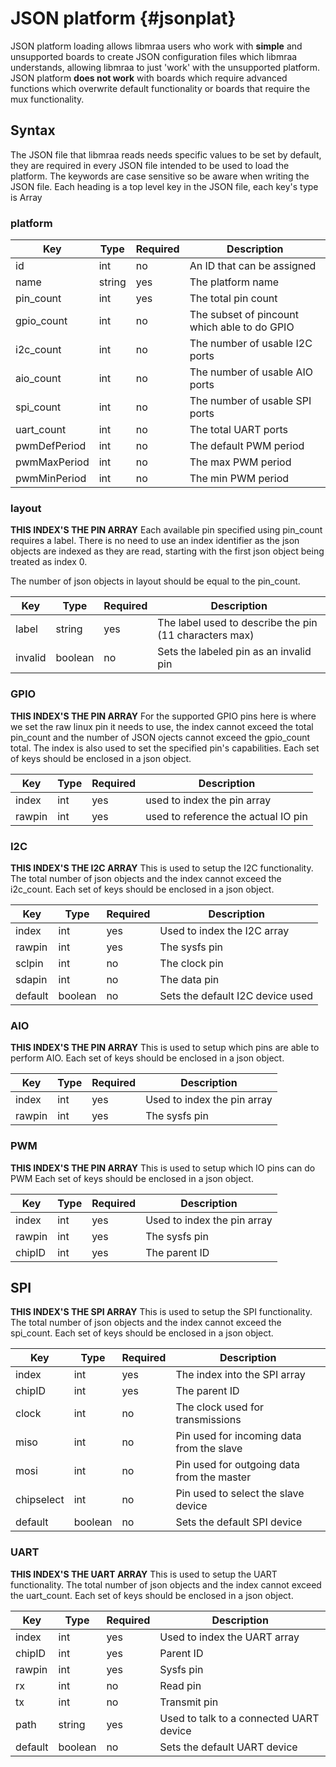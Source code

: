 JSON platform {#jsonplat}
=============

JSON platform loading allows libmraa users who work with **simple** and unsupported
boards to create JSON configuration files which libmraa understands, allowing
libmraa to just 'work' with the unsupported platform. JSON platform **does not work**
with boards which require advanced functions which overwrite default functionality or
boards that require the mux functionality.

Syntax
------

The JSON file that libmraa reads needs specific values to be set by default, they
are required in every JSON file intended to be used to load the platform.
The keywords are case sensitive so be aware when writing the JSON file.
Each heading is a top level key in the JSON file, each key's type is Array

### platform
|Key          |Type   |Required   |Description                                    |
|-------------|-------|-----------|-----------------------------------------------|
|id           |int    |no         | An ID that can be assigned                    |
|name         |string |yes        | The platform name                             |
|pin_count    |int    |yes        | The total pin count                           |
|gpio_count   |int    |no         | The subset of pincount which able to do GPIO  |
|i2c_count    |int    |no         | The number of usable I2C ports                |
|aio_count    |int    |no         | The number of usable AIO ports                |
|spi_count    |int    |no         | The number of usable SPI ports                |
|uart_count   |int    |no         | The total UART ports                          |
|pwmDefPeriod |int    |no         | The default PWM period                        |
|pwmMaxPeriod |int    |no         | The max PWM period                            |
|pwmMinPeriod |int    |no         | The min PWM period                            |

### layout

**THIS INDEX'S THE PIN ARRAY**
Each available pin specified using pin_count requires a label. There is no need to use an
index identifier as the json objects are indexed as they are read, starting with the first
json object being treated as index 0.

The number of json objects in layout should be equal to the pin_count.

|Key        |Type   |Required   |Description                                    |
|-----------|-------|-----------|-----------------------------------------------|
|label      |string |yes        | The label used to describe the pin (11 characters max) |
|invalid    |boolean|no         | Sets the labeled pin as an invalid pin        |

### GPIO

**THIS INDEX'S THE PIN ARRAY**
For the supported GPIO pins here is where we set the raw linux pin it needs to use, the
index cannot exceed the total pin_count and the number of JSON ojects cannot exceed the
gpio_count total. The index is also used to set the specified pin's capabilities. Each set
of keys should be enclosed in a json object.

|Key        |Type   |Required   |Description                          |
|-----------|-------|-----------|-------------------------------------|
|index      |int    |yes        | used to index the pin array         |
|rawpin     |int    |yes        | used to reference the actual IO pin |

### I2C

**THIS INDEX'S THE I2C ARRAY**
This is used to setup the I2C functionality. The total number of json objects and the index
cannot exceed the i2c_count. Each set of keys should be enclosed in a json object.

|Key        |Type   |Required   |Description                          |
|-----------|-------|-----------|-------------------------------------|
|index      |int    |yes        | Used to index the I2C array         |
|rawpin     |int    |yes        | The sysfs pin                       |
|sclpin     |int    |no         | The clock pin                       |
|sdapin     |int    |no         | The data pin                        |
|default    |boolean|no         | Sets the default I2C device used    |

### AIO

**THIS INDEX'S THE PIN ARRAY**
This is used to setup which pins are able to perform AIO. Each set of keys should be
enclosed in a json object.

|Key        |Type   |Required   |Description                          |
|-----------|-------|-----------|-------------------------------------|
|index      |int    |yes        | Used to index the pin array         |
|rawpin     |int    |yes        | The sysfs pin                       |

### PWM

**THIS INDEX'S THE PIN ARRAY**
This is used to setup which IO pins can do PWM Each set of keys should be enclosed in a
json object.

|Key        |Type   |Required   |Description                    |
|-----------|-------|-----------|-------------------------------|
|index      |int    |yes        | Used to index the pin array   |
|rawpin     |int    |yes        | The sysfs pin                 |
|chipID     |int    |yes        | The parent ID                 |

## SPI

**THIS INDEX'S THE SPI ARRAY**
This is used to setup the SPI functionality. The total number of json objects and the index
cannot exceed the spi_count. Each set of keys should be enclosed in a json object.

|Key        |Type   |Required   |Description                                 |
|-----------|-------|-----------|--------------------------------------------|
|index      |int    |yes        | The index into the SPI array               |
|chipID     |int    |yes        | The parent ID                              |
|clock      |int    |no         | The clock used for transmissions           |
|miso       |int    |no         | Pin used for incoming data from the slave  |
|mosi       |int    |no         | Pin used for outgoing data from the master |
|chipselect |int    |no         | Pin used to select the slave device        |
|default    |boolean|no         | Sets the default SPI device                |

### UART

**THIS INDEX'S THE UART ARRAY**
This is used to setup the UART functionality. The total number of json objects and the index
cannot exceed the uart_count. Each set of keys should be enclosed in a json object.

|Key        |Type   |Required   |Description                              |
|-----------|-------|-----------|-----------------------------------------|
|index      |int    |yes        | Used to index the UART array            |
|chipID     |int    |yes        | Parent ID                               |
|rawpin     |int    |yes        | Sysfs pin                               |
|rx         |int    |no         | Read pin                                |
|tx         |int    |no         | Transmit pin                            |
|path       |string |yes        | Used to talk to a connected UART device |
|default    |boolean|no         | Sets the default UART device            |
